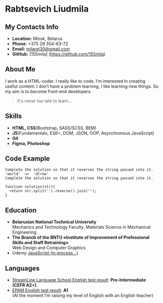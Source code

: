 # Rabtsevich Liudmila

## My Contacts Info

- **Location:** Minsk, Belarus
- **Phone:** +375 29 354-63-72
- **Email:** milarst30@gmail.com
- **GitHub:** [155mila] (https://github.com/155mila)

## About Me

I work as a HTML-coder. I really like to code. I’m interested in creating useful content. I don’t have a problem learning, I like learning new things. So my aim is to become front-end developers.

> It's never too late to learn...

## Skills

- **HTML, CSS**(Bootstrap, SASS/SCSS, BEM)
- **JS**(Fundamentals, ES6+, DOM, JSON, OOP, Asynchronous JavaScript)
- **Git**
- **Figma, Photoshop**

## Code Example

```
Complete the solution so that it reverses the string passed into it.
'world'  =>  'dlrow'
Complete the solution so that it reverses the string passed into it.

function solution(str){
  return str.split('').reverse().join('');
}
```

## Education

- **Belarusian National Technical University**  
  Mechanics and Technology Faculty, Materials Science in Mechanical Engineering
- **The Branch of the BNTU «Institute of Improvement of Professional Skills and Staff Retraining»**  
  Web Design and Computer Graphics
- Udemy
  [JavaScript (in process…)](https://www.udemy.com/course/javascript_full/)

## Languages

- [StreamLine Language School English test result](https://test.str.by/mod/quiz/view.php?id=1176): **Pre-Intermediate (CEFR A2+)**.
- [EPAM English test result](href="https://examinator.epam.com/Main/PersonalAssignments"): **A1**  
  (At the moment I’m raising my level of English with an English teacher)
